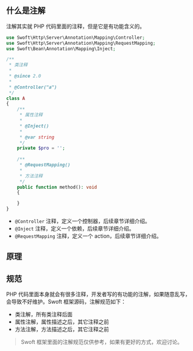 ## 什么是注解
注解其实就 PHP 代码里面的注释，但是它是有功能含义的。

```php
use Swoft\Http\Server\Annotation\Mapping\Controller;
use Swoft\Http\Server\Annotation\Mapping\RequestMapping;
use Swoft\Bean\Annotation\Mapping\Inject;

/**
 * 类注释
 *
 * @since 2.0
 * 
 * @Controller("a")
 */
class A
{
    /**
     * 属性注释
     *
     * @Inject()
     *
     * @var string
     */
    private $pro = '';
    
    /**
     * @RequestMapping()
     * 
     * 方法注释
     */
    public function method(): void
    {

    }
}
```

- `@Controller` 注释，定义一个控制器，后续章节详细介绍。
- `@Inject` 注释，定义一个依赖，后续章节详细介绍。
- `@RequestMapping` 注释，定义一个 action，后续章节详细介绍。


## 原理

## 规范

PHP 代码里面本身就会有很多注释，开发者写的有功能的注解，如果随意乱写，会导致不好维护。Swoft 框架源码，注解规范如下：

- 类注解，所有类注释后面
- 属性注解，属性描述之后，其它注释之前
- 方法注解，方法描述之后，其它注释之前

> Swoft 框架里面的注解规范仅供参考，如果有更好的方式，欢迎讨论。